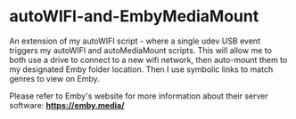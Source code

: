 # autoWIFI-and-EmbyMediaMount
An extension of my autoWIFI script - where a single udev USB event triggers my autoWIFI and autoMediaMount scripts. This will allow me to both use a drive to connect to a new wifi network, then auto-mount them to my designated Emby folder location. Then I use symbolic links to match genres to view on Emby.

Please refer to Emby's website for more information about their server software: **https://emby.media/**


